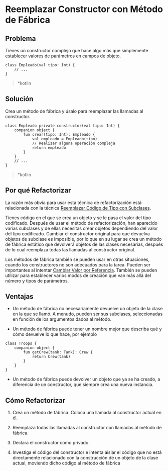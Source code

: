 # Reemplazar Constructor con Método de Fábrica

## Problema

Tienes un constructor complejo que hace algo más que simplemente establecer valores de parámetros en campos de objeto.


```
class Empleado(val tipo: Int) {
    // ...
}

```
>*kotlin


## Solución

Crea un método de fábrica y úsalo para reemplazar las llamadas al constructor.

```
class Empleado private constructor(val tipo: Int) {
    companion object {
        fun crear(tipo: Int): Empleado {
            val empleado = Empleado(tipo)
            // Realizar alguna operación compleja
            return empleado
        }
    }
    // ...
}

```
>*kotlin 



## Por qué Refactorizar

La razón más obvia para usar esta técnica de refactorización está relacionada con la técnica [Reemplazar Código de Tipo con Subclases](../RefactoringPattern/Replace_Type_Code_with_Class.md).

Tienes código en el que se crea un objeto y se le pasa el valor del tipo codificado. Después de usar el método de refactorización, han aparecido varias subclases y de ellas necesitas crear objetos dependiendo del valor del tipo codificado. Cambiar el constructor original para que devuelva objetos de subclase es imposible, por lo que en su lugar se crea un método de fábrica estático que devolverá objetos de las clases necesarias, después de lo cual reemplaza todas las llamadas al constructor original.

Los métodos de fábrica también se pueden usar en otras situaciones, cuando los constructores no son adecuados para la tarea. Pueden ser importantes al intentar [Cambiar Valor por Referencia](../RefactoringPattern/ChangeValueToReference.md). También se pueden utilizar para establecer varios modos de creación que van más allá del número y tipos de parámetros.

## Ventajas

* Un método de fábrica no necesariamente devuelve un objeto de la clase en la que se llamó. A menudo, pueden ser sus subclases, seleccionadas en función de los argumentos dados al método.

* Un método de fábrica puede tener un nombre mejor que describa qué y cómo devuelve lo que hace, por ejemplo 
```
class Troops {
    companion object {
        fun getCrew(tank: Tank): Crew {
            return Crew(tank)
        }
    }
}
```


* Un método de fábrica puede devolver un objeto que ya se ha creado, a diferencia de un constructor, que siempre crea una nueva instancia.

## Cómo Refactorizar

1. Crea un método de fábrica. Coloca una llamada al constructor actual en él.

2. Reemplaza todas las llamadas al constructor con llamadas al método de fábrica.

3. Declara el constructor como privado.

4. Investiga el código del constructor e intenta aislar el código que no está directamente relacionado con la construcción de un objeto de la clase actual, moviendo dicho código al método de fábrica